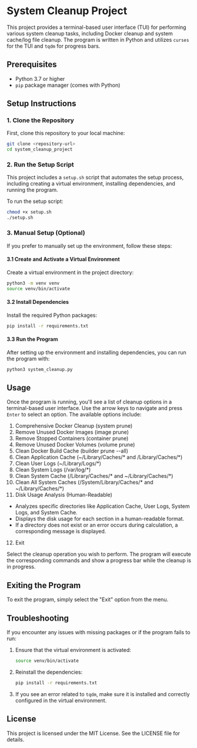 
# System Cleanup Project

This project provides a terminal-based user interface (TUI) for performing various system cleanup tasks, including Docker cleanup and system cache/log file cleanup. The program is written in Python and utilizes `curses` for the TUI and `tqdm` for progress bars.

## Prerequisites

- Python 3.7 or higher
- `pip` package manager (comes with Python)

## Setup Instructions

### 1. Clone the Repository

First, clone this repository to your local machine:

```bash
git clone <repository-url>
cd system_cleanup_project
```
### 2. Run the Setup Script

This project includes a `setup.sh` script that automates the setup process, including creating a virtual environment, installing dependencies, and running the program.

To run the setup script:

```bash
chmod +x setup.sh
./setup.sh
```

### 3. Manual Setup (Optional)

If you prefer to manually set up the environment, follow these steps:

#### 3.1 Create and Activate a Virtual Environment

Create a virtual environment in the project directory:

```bash
python3 -m venv venv
source venv/bin/activate
```

#### 3.2 Install Dependencies

Install the required Python packages:

```bash
pip install -r requirements.txt
```

#### 3.3 Run the Program

After setting up the environment and installing dependencies, you can run the program with:

```bash
python3 system_cleanup.py
```

## Usage

Once the program is running, you'll see a list of cleanup options in a terminal-based user interface. Use the arrow keys to navigate and press `Enter` to select an option. The available options include:

1. Comprehensive Docker Cleanup (system prune)
2. Remove Unused Docker Images (image prune)
3. Remove Stopped Containers (container prune)
4. Remove Unused Docker Volumes (volume prune)
5. Clean Docker Build Cache (builder prune --all)
6. Clean Application Cache (~/Library/Caches/* and /Library/Caches/*)
7. Clean User Logs (~/Library/Logs/*)
8. Clean System Logs (/var/log/*)
9. Clean System Cache (/Library/Caches/* and ~/Library/Caches/*)
10. Clean All System Caches (/System/Library/Caches/* and ~/Library/Caches/*)
11. Disk Usage Analysis (Human-Readable)
   - Analyzes specific directories like Application Cache, User Logs, System Logs, and System Cache.
   - Displays the disk usage for each section in a human-readable format.
   - If a directory does not exist or an error occurs during calculation, a corresponding message is displayed.
12. Exit

Select the cleanup operation you wish to perform. The program will execute the corresponding commands and show a progress bar while the cleanup is in progress.

## Exiting the Program

To exit the program, simply select the "Exit" option from the menu.

## Troubleshooting

If you encounter any issues with missing packages or if the program fails to run:

1. Ensure that the virtual environment is activated:
   ```bash
   source venv/bin/activate
   ```

2. Reinstall the dependencies:
   ```bash
   pip install -r requirements.txt
   ```

3. If you see an error related to `tqdm`, make sure it is installed and correctly configured in the virtual environment.

## License

This project is licensed under the MIT License. See the LICENSE file for details.
